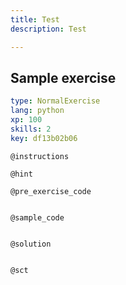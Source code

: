 ```yaml
---
title: Test
description: Test

---
```

## Sample exercise

```yaml
type: NormalExercise
lang: python
xp: 100
skills: 2
key: df13b02b06
```


`@instructions`

`@hint`

`@pre_exercise_code`
```{python}

```

`@sample_code`
```{python}

```

`@solution`
```{python}

```

`@sct`
```{python}

```
